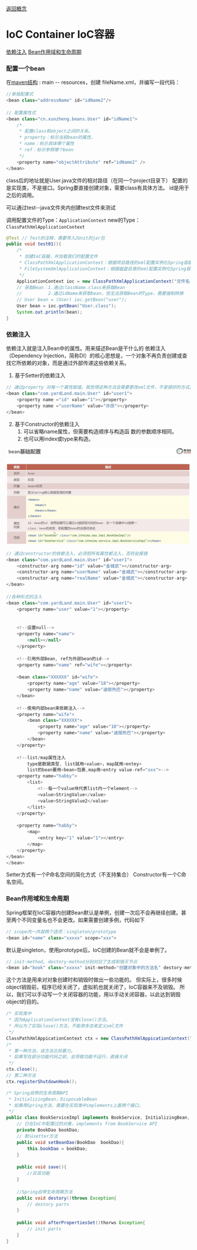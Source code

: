 [返回概念](./Spring概念.md)

# IoC Container IoC容器

[依赖注入](#table1)
[Bean作用域和生命周期](#table2)

### 配置一个bean
在[maven结构](./Spring概念.md) : main -- resources，创建 fileName.xml，并编写一段代码：
```java
//单独配置式
<bean class="addressName" id="idName2"/>

// 配置属性式
<bean class="cn.xunzheng.beans.User" id="idName1">
    /*
     * 配置class和object之间的关系。
     * property：标示当前bean的属性，
     * name：标示具体哪个属性
     * ref：标示参照哪个bean
     */
    <property name="objectAttribute" ref="idName2" />
</bean> 
```
class后的地址就是User.java文件的相对路径（在同一个project目录下）
配置的是实现类，不是接口。Spring要直接创建对象，需要class有具体方法。
id是用于之后的调用。

可以通过test--java文件夹内创建test文件来测试

调用配置文件的Type：`ApplicationContext`
new的Type：`ClassPathXmlApplicationContext`
```java
@Test // Test的注释，需要导入JUnit的jar包
public void test01(){
    /* 
     * 创建IoC容器，并加载我们的配置文件
     * ClassPathXmlApplicationContext：根据项目路径的xml配置实例化Spring容器。
     * FileSystemXmlApplicationContext：根据磁盘目录的xml配置实例化Spring容器
     */
    ApplicationContext ioc = new ClassPathXmlApplicationContext("文件名.xml");
    // 获取Bean：1.通过className.class来获取Bean
    //          2.通过idName来获取bean，但无法获取Bean的Type，需要强制转换
    // User bean = (User) ioc.getBean("user");
    User bean = ioc.getBean("User.class");
    System.out.println(bean);
}
```


### <a id="table1">依赖注入</a>

依赖注入就是注入Bean中的属性。用来描述Bean是干什么的
依赖注入（‌Dependency Injection，‌简称DI）‌的核心思想是，‌一个对象不再负责创建或查找它所依赖的对象，‌而是通过外部传递这些依赖关系。‌

1. 基于Setter的依赖注入
```java
// 通过property 对每一个属性赋值。我觉得这种方法会需要更改xml文件，不是很好的方式。
<bean class="com.yardLand.main.User" id="user1">
    <property name ="id" value="1"></property>
    <property name ="userName" value="许庶"></property>
</bean>
```

2. 基于Constructor的依赖注入
   1.  可以省略name属性，但需要构造顺序与构造函 数的参数顺序相同。
   2.  也可以用index或type来构造。

![bean配置](./image/1720768940129.jpg)

```java
// 通过constructor的依赖注入，必须把所有属性都注入，否则会报错
<bean class="com.yardLand.main.User" id="user1">
    <constructor-arg name="id" value="金城武"></constructor-arg>
    <constructor-arg name="userName" value="金城武"></constructor-arg>
    <constructor-arg name="realName" value="金城武"></constructor-arg>
</bean>

//各种形式的注入
<bean class="com.yardLand.main.User" id="user1">
    <property name="user" value="1"></property>

    
    <!--设置null-->
    <property name="name">
        <null></null>
    </property>
    
    <!--引用外部Bean, ref为外部bean的id-->
    <property name="name" ref="wife"></property>
    
    <bean class="XXXXXX" id="wife">
        <property name="age" value="18"></property>
        <property name="name" value="迪丽热巴"></property>
    </bean>
   
    <!--使用内部bean来依赖注入-->
    <property name="wife">
        <bean class="XXXXXX">
            <property name="age" value="18"></property>
            <property name="name" value="迪丽热巴"></property>
        </bean>
    </property>
    
    <!--list/map属性注入
        type是数据类型, list就用<value>，map就用<entey>
        list的bean要用<bean>包裹,map用<entry value-ref="xxx">-->
    <property name="habby">
        <list>
            <!--每一个value块代表list内一个element-->
            <value>StringValue</value>
            <value>StringValue2</value>
        </list>
    </property>

    <property name="habby">
        <map>
            <entry key="1" value="1"></entry>
        </map>
    </property>
</bean>
</bean>
```

Setter方式有一个P命名空间的简化方式（不支持集合）
Constructor有一个C命名空间。

### <a id="table2">Bean作用域和生命周期</a>

Spring框架在IoC容器内创建Bean默认是单例，创建一次后不会再继续创建。甚至两个不同变量名也不会更改。如果需要创建多例，代码如下
```java
// scope内一共就两个选项：singleton/prototype
<bean id="name" class="xxxxx" scope="xxx">
```
默认是singleton，使用prototype后，IoC创建的Bean就不会是单例了。

```java
// init-method, destory-method分别对应了生成和毁灭节点
<bean id="book" class="xxxxx" init-method="创建对象中的方法名" destory-method="创建对象中的方法名"></bean>
```

这个方法是用来对对象创建时和销毁时做出一些功能的。
但实际上，很多时候object销毁前，程序已经关闭了，虚拟机也就关闭了，IoC容器来不及销毁。
所以，我们可以手动写一个关闭容器的功能，用以手动关闭容器，以此达到销毁object的目的。
```java
/* 实现类中
 * 因为ApplicationContext没有close()方法。
 * 所以为了实现close()方法，不能用多态来定义xml文件
 */
ClassPathXmlAppicationContext ctx = new ClassPathXmlAppicationContext("applicationContext.xml")
/*
 * 第一种方法，该方法比较暴力。
 * 如果写在部分功能代码之前，会导致功能不运行，直接关闭
 */
ctx.close();
// 第二种方法
ctx.registerShutdownHook();
```

```java
/* Spring自带的生命周期API
 * InitializingBean，DisposableBean
 * 如果用Spring方法，需要在实现类中implements上面两个接口，
 */
public class BookServiceImpl implements BookService, InitializingBean, DisposableBean{
    // 已在IoC中配置过的对象，implements from BookService API
    private BookDao bookDao;
    // 默认setter方法
    public void setBeanDao(BookDao  bookDao){
        this.bookDao = bookDao;
    }

    public void save(){
        //实现功能
    }

    //Spring自带生命周期方法
    public void destory()throws Exception{
        // destory parts
    }

    public void afterPropertiesSet()thorws Exception{
        // init parts
    }
}

```


